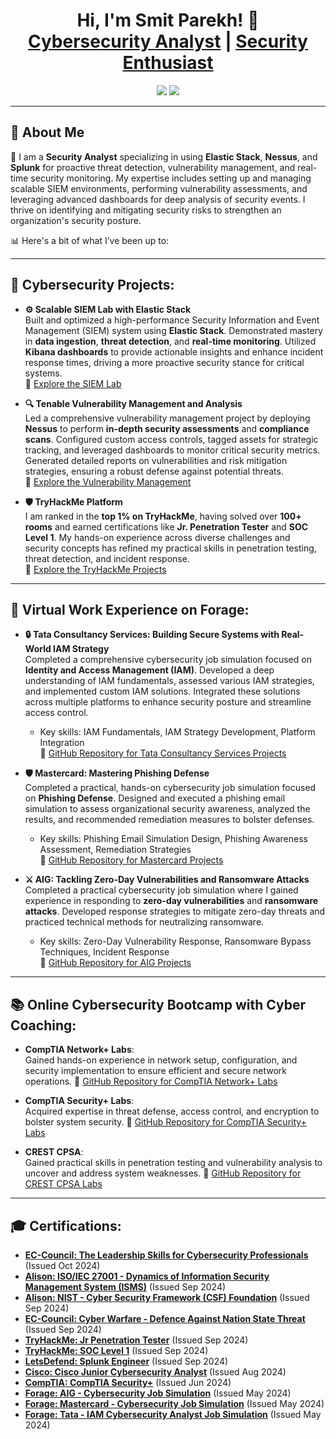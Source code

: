 <h1 align="center">Hi, I'm Smit Parekh! 👋<br/>
<a href="https://github.com/3BlackDot3">Cybersecurity Analyst</a> | 
<a href="https://www.linkedin.com/in/smit-parekh-b1a54022a/">Security Enthusiast</a></h1>

<p align="center">
  <a href="https://www.linkedin.com/in/smit-parekh-b1a54022a/"><img src="https://img.shields.io/badge/LinkedIn-Connect-blue?style=flat-square&logo=linkedin"></a>
  <a href="https://github.com/3BlackDot3"><img src="https://img.shields.io/badge/GitHub-Follow-black?style=flat-square&logo=github"></a>
</p>

---

<h2>🚀 About Me</h2>

🎯 I am a **Security Analyst** specializing in using **Elastic Stack**, **Nessus**, and **Splunk** for proactive threat detection, vulnerability management, and real-time security monitoring. My expertise includes setting up and managing scalable SIEM environments, performing vulnerability assessments, and leveraging advanced dashboards for deep analysis of security events. I thrive on identifying and mitigating security risks to strengthen an organization's security posture.

📊 Here's a bit of what I’ve been up to:

---

<h2>🔐 Cybersecurity Projects:</h2>

- <b>⚙️ Scalable SIEM Lab with Elastic Stack</b><br/>
  Built and optimized a high-performance Security Information and Event Management (SIEM) system using **Elastic Stack**. Demonstrated mastery in **data ingestion**, **threat detection**, and **real-time monitoring**. Utilized **Kibana dashboards** to provide actionable insights and enhance incident response times, driving a more proactive security stance for critical systems.  
  📂 [Explore the SIEM Lab](https://github.com/3BlackDot3/Projects/blob/main/README.md)

- <b>🔍 Tenable Vulnerability Management and Analysis</b><br/>
  Led a comprehensive vulnerability management project by deploying **Nessus** to perform **in-depth security assessments** and **compliance scans**. Configured custom access controls, tagged assets for strategic tracking, and leveraged dashboards to monitor critical security metrics. Generated detailed reports on vulnerabilities and risk mitigation strategies, ensuring a robust defense against potential threats.  
  📂 [Explore the Vulnerability Management](https://github.com/3BlackDot3/Projects/blob/main/Nessus)

- <b>🛡 TryHackMe Platform</b><br/>
  I am ranked in the **top 1% on TryHackMe**, having solved over **100+ rooms** and earned certifications like **Jr. Penetration Tester** and **SOC Level 1**. My hands-on experience across diverse challenges and security concepts has refined my practical skills in penetration testing, threat detection, and incident response.  
  📂 [Explore the TryHackMe Projects](https://github.com/3BlackDot3/Projects/blob/main/Tryhakme)

---

<h2>💼 Virtual Work Experience on Forage:</h2>

- <b>🔒 Tata Consultancy Services: Building Secure Systems with Real-World IAM Strategy</b><br/>
  Completed a comprehensive cybersecurity job simulation focused on **Identity and Access Management (IAM)**. Developed a deep understanding of IAM fundamentals, assessed various IAM strategies, and implemented custom IAM solutions. Integrated these solutions across multiple platforms to enhance security posture and streamline access control.
  - Key skills: IAM Fundamentals, IAM Strategy Development, Platform Integration  
  📂 [GitHub Repository for Tata Consultancy Services Projects](https://github.com/3BlackDot3/Work/blob/main/TATA.md)

- <b>🛡 Mastercard: Mastering Phishing Defense</b><br/>
  Completed a practical, hands-on cybersecurity job simulation focused on **Phishing Defense**. Designed and executed a phishing email simulation to assess organizational security awareness, analyzed the results, and recommended remediation measures to bolster defenses.
  - Key skills: Phishing Email Simulation Design, Phishing Awareness Assessment, Remediation Strategies  
  📂 [GitHub Repository for Mastercard Projects](https://github.com/3BlackDot3/Mastercard-Phishing-Simulation)

- <b>⚔️ AIG: Tackling Zero-Day Vulnerabilities and Ransomware Attacks</b><br/>
  Completed a practical cybersecurity job simulation where I gained experience in responding to **zero-day vulnerabilities** and **ransomware attacks**. Developed response strategies to mitigate zero-day threats and practiced technical methods for neutralizing ransomware.
  - Key skills: Zero-Day Vulnerability Response, Ransomware Bypass Techniques, Incident Response  
  📂 [GitHub Repository for AIG Projects](https://github.com/3BlackDot3/AIG-Ransomware-Simulation)

---

<h2>📚 Online Cybersecurity Bootcamp with Cyber Coaching:</h2>

- **CompTIA Network+ Labs**:  
  Gained hands-on experience in network setup, configuration, and security implementation to ensure efficient and secure network operations.
  📂 [GitHub Repository for CompTIA Network+ Labs](https://github.com/3BlackDot3/NetworkPlus-Labs)

- **CompTIA Security+ Labs**:  
  Acquired expertise in threat defense, access control, and encryption to bolster system security.
  📂 [GitHub Repository for CompTIA Security+ Labs](https://github.com/3BlackDot3/SecurityPlus-Labs)

- **CREST CPSA**:  
  Gained practical skills in penetration testing and vulnerability analysis to uncover and address system weaknesses.
  📂 [GitHub Repository for CREST CPSA Labs](https://github.com/3BlackDot3/CREST-CPSA-Labs)

---

<h2>🎓 Certifications:</h2>

- **[EC-Council: The Leadership Skills for Cybersecurity Professionals](https://codered.eccouncil.org/certificate/d856df39-2598-44cc-b5c7-20e471e58ae2?logged=true)** (Issued Oct 2024)
- **[Alison: ISO/IEC 27001 - Dynamics of Information Security Management System (ISMS)](https://alison.com/certification/check/fea23b3d20)** (Issued Sep 2024)
- **[Alison: NIST - Cyber Security Framework (CSF) Foundation](https://alison.com/certification/check/80919a5972)** (Issued Sep 2024)
- **[EC-Council: Cyber Warfare - Defence Against Nation State Threat](https://codered.eccouncil.org/certificate/dacb17f0-1a9b-4991-98a5-97e54f4d3e3d?logged=true)** (Issued Sep 2024)
- **[TryHackMe: Jr Penetration Tester](https://tryhackme-certificates.s3-eu-west-1.amazonaws.com/THM-FWCF5RVKSM.png)** (Issued Sep 2024)
- **[TryHackMe: SOC Level 1](https://tryhackme-certificates.s3-eu-west-1.amazonaws.com/THM-YGUSRS5EK2.png)** (Issued Sep 2024)
- **[LetsDefend: Splunk Engineer](https://app.letsdefend.io/my-rewards/detail/384dcd5d5acf4037892c157701832c3e)** (Issued Sep 2024)
- **[Cisco: Cisco Junior Cybersecurity Analyst](https://www.credly.com/badges/20ac22d9-4e35-4e05-b35a-4fd922856c5e)** (Issued Aug 2024)
- **[CompTIA: CompTIA Security+](https://www.credly.com/badges/dbf9e96d-8213-4a03-8ce6-9dd2625f82b0)** (Issued Jun 2024)
- **[Forage: AIG - Cybersecurity Job Simulation](https://forage-uploads-prod.s3.amazonaws.com/completion-certificates/AIG/2ZFnEGEDKTQMtEv9C_AIG_wRLi4mQ5mzzcxk2j4_1716770846342_completion_certificate.pdf)** (Issued May 2024)
- **[Forage: Mastercard - Cybersecurity Job Simulation](https://forage-uploads-prod.s3.amazonaws.com/completion-certificates/mastercard/vcKAB5yYAgvemepGQ_Mastercard_wRLi4mQ5mzzcxk2j4_1716757421946_completion_certificate.pdf)** (Issued May 2024)
- **[Forage: Tata - IAM Cybersecurity Analyst Job Simulation](https://forage-uploads-prod.s3.amazonaws.com/completion-certificates/Tata/gmf3ypEXBj2wvfQWC_Tata%20Group_wRLi4mQ5mzzcxk2j4_1716769054007_completion_certificate.pdf)** (Issued May 2024)
